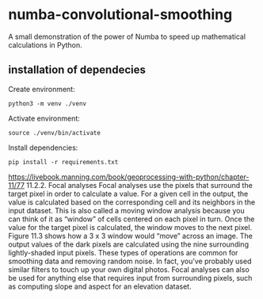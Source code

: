 # numba-convolutional-smoothing
A small demonstration of the power of Numba to speed up mathematical calculations in Python.

## installation of dependecies

Create environment:

```python3 -m venv ./venv```

Activate environment:

```source ./venv/bin/activate```

Install dependencies:

```pip install -r requirements.txt```



https://livebook.manning.com/book/geoprocessing-with-python/chapter-11/77
11.2.2. Focal analyses
Focal analyses use the pixels that surround the target pixel in order to calculate a value. For a given cell in the output, the value is calculated based on the corresponding cell and its neighbors in the input dataset. This is also called a moving window analysis because you can think of it as “window” of cells centered on each pixel in turn. Once the value for the target pixel is calculated, the window moves to the next pixel. Figure 11.3 shows how a 3 x 3 window would “move” across an image. The output values of the dark pixels are calculated using the nine surrounding lightly-shaded input pixels. These types of operations are common for smoothing data and removing random noise. In fact, you’ve probably used similar filters to touch up your own digital photos. Focal analyses can also be used for anything else that requires input from surrounding pixels, such as computing slope and aspect for an elevation dataset.
